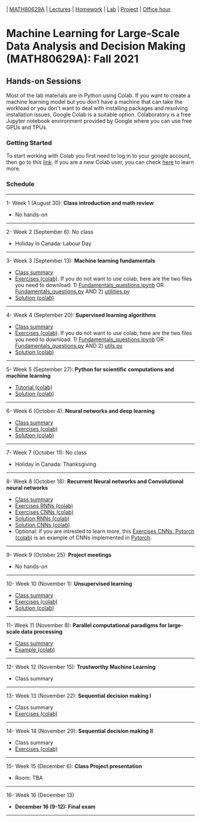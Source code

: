| [MATH80629A](main.md) | [Lectures](lectures.md) | [Homework](homework.md) | [Lab](lab.md) | [Project](project.md) | [Office hour](office_hr.md)
# Machine Learning for Large-Scale Data Analysis and Decision Making (MATH80629A): Fall 2021

## Hands-on Sessions

Most of the lab materials are in Python using Colab. 
If you want to create a machine learning model but you don’t have a machine that can take the workload or you don't want to deal with installing packages and resolving installation issues, Google Colab is a suitable option. Colaboratory is a free Jupyter notebook environment provided by Google where you can use free GPUs and TPUs.

### Getting Started
To start working with Colab you first need to log in to your google account, then go to this [link](https://colab.research.google.com).
If you are a new Colab user, you can check [here](https://colab.research.google.com/notebooks/intro.ipynb?utm_source=scs-index#scrollTo=GJBs_flRovLc) to learn more.

### Schedule 
___
1- Week 1 (August 30): **Class introduction and math review** 
* No hands-on

___
2- Week 2 (September 6): No class
* Holiday in Canada: Labour Day

___
3- Week 3 (September 13): **Machine learning fundamentals** 
- [Class summary](https://github.com/gfarnadi/gfarnadi.github.io/blob/master/courses/ML/lecture_files/Week3_summary.pdf)
- [Exercises (colab)](https://colab.research.google.com/github/lcharlin/80-629/blob/master/week2-Fundamentals/Fundamentals_questions.ipynb). If you do not want to use colab, here are the two files you need to download: 1) [Fundamentals_questions.ipynb](https://raw.githubusercontent.com/lcharlin/80-629/master/week2-Fundamentals/Fundamentals_questions.ipynb) OR [Fundamentals_questions.py](https://raw.githubusercontent.com/lcharlin/80-629/master/week2-Fundamentals/Fundamentals_questions.py) AND 2) [utilities.py](https://raw.githubusercontent.com/lcharlin/80-629/master/week2-Fundamentals/utilities.py)
- [Solution (colab)](https://colab.research.google.com/github/lcharlin/80-629/blob/master/week2-Fundamentals/Fundamentals_answers.ipynb)

___
4- Week 4 (September 20): **Supervised learning algorithms** 
- [Class summary](https://github.com/gfarnadi/gfarnadi.github.io/blob/master/courses/ML/lecture_files/Week4_summary_pdf.pdf)
- [Exercises (colab)](https://colab.research.google.com/github/lcharlin/80-629/blob/master/week3-Supervised/Supervised_questions.ipynb). If you do not want to use colab, here are the two files you need to download: 1) [Fundamentals_questions.ipynb](https://raw.githubusercontent.com/lcharlin/80-629/master/week3-Supervised/Supervised_questions.ipynb) OR [Fundamentals_questions.py](https://raw.githubusercontent.com/lcharlin/80-629/master/week3-Supervised/Supervised_questions.py) AND 2) [utils.py](https://raw.githubusercontent.com/lcharlin/80-629/master/week3-Supervised/utils.py)
- [Solution (colab)](https://colab.research.google.com/github/lcharlin/80-629/blob/master/week3-Supervised/Supervised_answers.ipynb)

___

5- Week 5 (September 27): **Python for scientific computations and machine learning** 
- [Tutorial (colab)](https://colab.research.google.com/github/lcharlin/80-629/blob/master/week4-PracticalSession/Introduction_to_ML.ipynb)
- [Solution (colab)](https://colab.research.google.com/github/lcharlin/80-629/blob/master/week4-PracticalSession/Introduction_to_ML_Solutions.ipynb)

___
6- Week 6 (October 4): **Neural networks and deep learning** 
- [Class summary](https://github.com/gfarnadi/gfarnadi.github.io/blob/master/courses/ML/lecture_files/Week6_summary.pdf)
- [Exercises (colab)](https://colab.research.google.com/github/lcharlin/80-629/blob/master/week5-NeuralNetworks/Neural_Networks_questions.ipynb)
- [Solution (colab)](https://colab.research.google.com/github/lcharlin/80-629/blob/master/week5-NeuralNetworks/Neural_Networks_answers.ipynb)

___
7- Week 7 (October 11): No class
* Holiday in Canada: Thanksgiving

___
8- Week 8 (October 18): **Recurrent Neural networks and Convolutional neural networks** 
- [Class summary](https://github.com/gfarnadi/gfarnadi.github.io/blob/master/courses/ML/lecture_files/Week8_summary.pdf)
- [Exercises RNNs (colab)](https://colab.research.google.com/github/lcharlin/80-629/blob/master/week6-RNNs%2BCNNs/RNNs_Questions.ipynb)
- [Exercises CNNs (colab)](https://colab.research.google.com/github/lcharlin/80-629/blob/master/week6-RNNs%2BCNNs/CNNs_Questions.ipynb)
- [Solution RNNs (colab)](https://colab.research.google.com/github/lcharlin/80-629/blob/master/week6-RNNs%2BCNNs/RNNs_Answers.ipynb)
- [Solution CNNs (colab)](https://colab.research.google.com/github/lcharlin/80-629/blob/master/week6-RNNs%2BCNNs/CNNs_Answers.ipynb)
- Optional: if you are intrested to learn more, this [Exercises CNNs: Pytorch (colab)](https://colab.research.google.com/github/theevann/amld-pytorch-workshop/blob/master/5-CNN.ipynb) is an example of CNNs implemented in [Pytorch](https://pytorch.org/). 

___
9- Week 9 (October 25): **Project meetings**
* No hands-on

___
10- Week 10 (November 1): **Unsupervised learning** 
- [Class summary](https://github.com/gfarnadi/gfarnadi.github.io/blob/master/courses/ML/lecture_files/Week10_summary.pdf)
- [Exercises (colab)](https://colab.research.google.com/github/lcharlin/80-629/blob/master/week7-Unsupervised/Unsupervised_questions.ipynb)
- [Solution (colab)](https://colab.research.google.com/github/lcharlin/80-629/blob/master/week7-Unsupervised/Unsupervised_answers.ipynb)

___
11- Week 11 (November 8): **Parallel computational paradigms for large-scale data processing**
- [Class summary]()
- [Example (colab)](https://colab.research.google.com/github/lcharlin/80-629/blob/master/week10-ParallelComputations/CPU_GPU_TPU.ipynb)

___
12- Week 12 (November 15): **Trustworthy Machine Learning** 
- Class summary

___
13- Week 13 (November 22): **Sequential decision making I** 
- Class summary
- [Exercises (colab)](https://colab.research.google.com/github/lcharlin/80-629/blob/master/week12-MDPs/value_and_policy_iteration_question.ipynb)

___
14- Week 14 (November 29): **Sequential decision making II** 
- Class summary
- [Exercises (colab)](https://colab.research.google.com/github/lcharlin/80-629/blob/master/week13-RL/Monte_Carlo_Question.ipynb)

___
15- Week 15 (December 6): **Class Project presentation**
* Room: TBA

___
16- Week 16 (December 13)
* **December 16 (9-12): Final exam**

___


